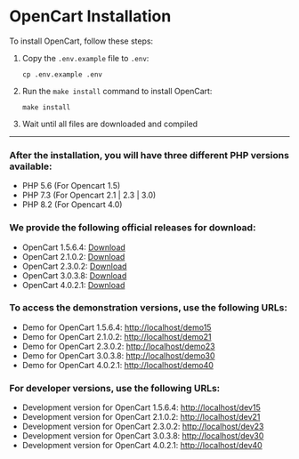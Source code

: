 # OpenCart Installation

To install OpenCart, follow these steps:

1. Copy the `.env.example` file to `.env`:
   ```shell
   cp .env.example .env
   ```

2. Run the `make install` command to install OpenCart:
   ```shell
   make install
   ```
3. Wait until all files are downloaded and compiled  

---

### After the installation, you will have three different PHP versions available:
- PHP 5.6 (For Opencart 1.5)
- PHP 7.3 (For Opencart 2.1 | 2.3 | 3.0)
- PHP 8.2 (For Opencart 4.0)

### We provide the following official releases for download:

- OpenCart 1.5.6.4: [Download](https://github.com/opencart/opencart/archive/refs/tags/1.5.6.4.zip)
- OpenCart 2.1.0.2: [Download](https://github.com/opencart/opencart/archive/refs/tags/2.1.0.2.zip)
- OpenCart 2.3.0.2: [Download](https://github.com/opencart/opencart/releases/download/2.3.0.2/2.3.0.2-compiled.zip)
- OpenCart 3.0.3.8: [Download](https://github.com/opencart/opencart/releases/download/3.0.3.8/opencart-3.0.3.8.zip)
- OpenCart 4.0.2.1: [Download](https://github.com/opencart/opencart/releases/download/4.0.2.1/opencart-4.0.2.1.zip)

### To access the demonstration versions, use the following URLs:

- Demo for OpenCart 1.5.6.4: [http://localhost/demo15](http://localhost/demo15)
- Demo for OpenCart 2.1.0.2: [http://localhost/demo21](http://localhost/demo21)
- Demo for OpenCart 2.3.0.2: [http://localhost/demo23](http://localhost/demo23)
- Demo for OpenCart 3.0.3.8: [http://localhost/demo30](http://localhost/demo30)
- Demo for OpenCart 4.0.2.1: [http://localhost/demo40](http://localhost/demo40)

### For developer versions, use the following URLs:

- Development version for OpenCart 1.5.6.4: [http://localhost/dev15](http://localhost/dev15)
- Development version for OpenCart 2.1.0.2: [http://localhost/dev21](http://localhost/dev21)
- Development version for OpenCart 2.3.0.2: [http://localhost/dev23](http://localhost/dev23)
- Development version for OpenCart 3.0.3.8: [http://localhost/dev30](http://localhost/dev30)
- Development version for OpenCart 4.0.2.1: [http://localhost/dev40](http://localhost/dev40)

